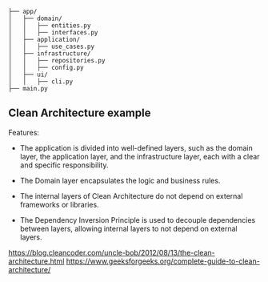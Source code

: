 ```.
├── app/
│   ├── domain/
│   │   ├── entities.py
│   │   ├── interfaces.py
│   ├── application/
│   │   ├── use_cases.py
│   ├── infrastructure/
│   │   ├── repositories.py
│   │   ├── config.py
│   ├── ui/
│   │   ├── cli.py
├── main.py
```

## Clean Architecture example

Features:

- The application is divided into well-defined layers, such as the domain layer, the application layer, and the infrastructure layer, each with a clear and specific responsibility.

- The Domain layer encapsulates the logic and business rules.

- The internal layers of Clean Architecture do not depend on external frameworks or libraries.

- The Dependency Inversion Principle is used to decouple dependencies between layers, allowing internal layers to not depend on external layers.

https://blog.cleancoder.com/uncle-bob/2012/08/13/the-clean-architecture.html
https://www.geeksforgeeks.org/complete-guide-to-clean-architecture/
